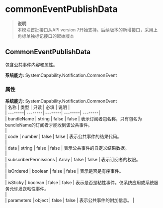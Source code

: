 # commonEventPublishData    
> **说明**   
>本模块首批接口从API version 7开始支持。后续版本的新增接口，采用上角标单独标记接口的起始版本  
    
## CommonEventPublishData    
包含公共事件内容和属性。  
  
 **系统能力:**  SystemCapability.Notification.CommonEvent    
### 属性    
 **系统能力:**  SystemCapability.Notification.CommonEvent    
| 名称 | 类型 | 只读 | 必填 | 说明 |  
| --------| --------| --------| --------| --------|  
| bundleName | string | false | false | 表示订阅者包名称，只有包名为bundleName的订阅者才能收到该公共事件。<br/> |  
| code | number | false | false | 表示公共事件的结果代码。<br/> |  
| data | string | false | false | 表示公共事件的自定义结果数据。<br/> |  
| subscriberPermissions | Array<string> | false | false | 表示订阅者的权限。<br/> |  
| isOrdered | boolean | false | false | 表示是否是有序事件。<br/> |  
| isSticky | boolean | false | false | 表示是否是粘性事件。仅系统应用或系统服务允许发送粘性事件。<br/> |  
| parameters | object | false | false | 表示公共事件的附加信息。 |  
